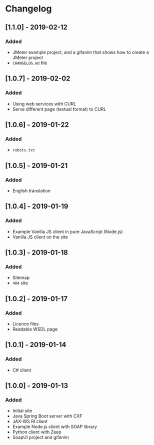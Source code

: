 # Changelog

## [1.1.0] - 2019-02-12

### Added

- JMeter example project, and a gifanim that shows how to create a JMeter project
- `CHANGELOG.md` file

## [1.0.7] - 2019-02-02

### Added

- Using web services with CURL
- Serve different page (textual format) to CURL

## [1.0.6] - 2019-01-22

### Added

- `robots.txt`

## [1.0.5] - 2019-01-21

### Added

- English translation

## [1.0.4] - 2019-01-19

### Added

- Example Vanilla JS client in pure JavaScript (Node.js)
- Vanilla JS client on the site

## [1.0.3] - 2019-01-18

### Added

- Sitemap
- `404` site

## [1.0.2] - 2019-01-17

### Added

- Licence files
- Readable WSDL page

## [1.0.1] - 2019-01-14

### Added

- C# client

## [1.0.0] - 2019-01-13

### Added

- Initial site
- Java Spring Boot server with CXF
- JAX-WS RI client
- Example Node.js client with SOAP library
- Python client with Zeep
- SoapUI project and gifanim

